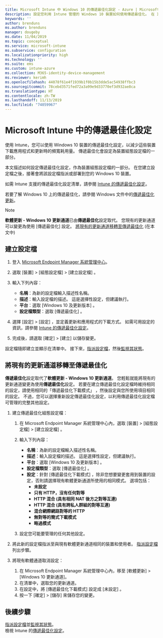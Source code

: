 ```yaml
---
title: Microsoft Intune 中 Windows 10 的傳遞最佳化設定 - Azure | Microsoft Docs
description: 設定您利用 Intune 管理的 Windows 10 裝置如何使用傳遞最佳化。 在 Intune 中，建立裝置組態設定檔，以從網際網路安裝更新。 另請參閱如何使用傳遞最佳化設定檔來取代現有更新通道。
keywords: ''
author: brenduns
ms.author: brenduns
manager: dougeby
ms.date: 11/04/2019
ms.topic: conceptual
ms.service: microsoft-intune
ms.subservice: configuration
ms.localizationpriority: high
ms.technology: ''
ms.suite: ems
ms.custom: intune-azure
ms.collection: M365-identity-device-management
ms.reviewer: kerimh
ms.openlocfilehash: 44078f61e4f1939b1f0b15b3dde5ac54938ffbc3
ms.sourcegitcommit: 78cebd3571fed72a3a99e9d33770ef3d932ae8ca
ms.translationtype: HT
ms.contentlocale: zh-TW
ms.lasthandoff: 11/13/2019
ms.locfileid: "74059967"
---
```

# <a name="delivery-optimization-settings-in-microsoft-intune"></a>Microsoft Intune 中的傳遞最佳化設定

使用 Intune，您可以使用 Windows 10 裝置的傳遞最佳化設定，以減少這些裝置下載應用程式和更新時的頻寬耗用量。 傳遞最佳化會設定為裝置組態設定檔的一部分。  

本文描述如何設定傳遞最佳化設定，作為裝置組態設定檔的一部分。 在您建立設定檔之後，接著會將該設定檔指派或部署到您的 Windows 10 裝置。 

如需 Intune 支援的傳遞最佳化設定清單，請參閱 [Intune 的傳遞最佳化設定](../delivery-optimization-settings.md)。  

若要了解 Windows 10 上的傳遞最佳化，請參閱 Windows 文件中的[傳遞最佳化更新](https://docs.microsoft.com/windows/deployment/update/waas-delivery-optimization)。  

> [!NOTE]
> **軟體更新 - Windows 10 更新通道**已由**傳遞最佳化**設定取代。 您現有的更新通道可以變更為使用 [傳遞最佳化]  設定。 [將現有的更新通道移轉至傳遞最佳化](#move-existing-update-rings-to-delivery-optimization) (在本文中)

## <a name="create-the-profile"></a>建立設定檔

1. 登入 [Microsoft Endpoint Manager 系統管理中心](https://go.microsoft.com/fwlink/?linkid=2109431)。

2. 選取 [裝置]   > [組態設定檔]   > [建立設定檔]  。

3. 輸入下列內容：

    - **名稱**：為新的設定檔輸入描述性名稱。
    - **描述**：輸入設定檔的描述。 這是選擇性設定，但建議執行。
    - **平台**：選取 [Windows 10 及更新版本]  。
    - **設定檔類型**：選取 [傳遞最佳化]  。

4. 選擇 [設定]   > [設定]  ，並定義更新和應用程式的下載方式。 如需可用設定的資訊，請參閱 [Intune 的傳遞最佳化設定](../delivery-optimization-settings.md)。

5. 完成後，請選取 [確定]   > [建立]  以儲存變更。

設定檔隨即建立並顯示在清單中。 接下來，[指派設定檔](device-profile-assign.md)，然後[監視其狀態](device-profile-monitor.md)。

## <a name="move-existing-update-rings-to-delivery-optimization"></a>將現有的更新通道移轉至傳遞最佳化

**傳遞最佳化**設定取代了**軟體更新 - Windows 10 更新通道**。 您輕鬆就能將現有的更新通道變更為使用**傳遞最佳化**設定。 若要在建立傳遞最佳化設定檔時維持相同的設定，請使用相同的「傳遞最佳化下載模式」  ，然後設定與您所使用項目相同的設定。 不過，您可以選擇重新設定傳遞最佳化設定，以利用傳遞最佳化設定檔可管理的完整其他設定。

1. 建立傳遞最佳化組態設定檔：

    1. 在 Microsoft Endpoint Manager 系統管理中心內，選取 [裝置]   > [組態設定檔]   > [建立設定檔]  。
    2. 輸入下列內容：

        - **名稱**：為新的設定檔輸入描述性名稱。
        - **描述**：輸入設定檔的描述。 這是選擇性設定，但建議執行。
        - **平台**：選取 [Windows 10 及更新版本]  。
        - **設定檔類型**：選取 [傳遞最佳化]  。
        - **設定**：針對 [傳遞最佳化下載模式]  ，除非您想要變更套用到裝置的設定，否則請選擇現有軟體更新通道所使用的相同模式。 選項包括：
            - **未設定**
            - **只有 HTTP，沒有任何對等**
            - **HTTP 混合 (具有相同 NAT 後方之對等互連)**
            - **HTTP 混合 (具有跨私人群組的對等互連)**
            - **混合網際網路對等的 HTTP**
            - **無對等的簡式下載模式**
            - **略過模式**
    3. 設定您可能要管理的任何其他設定。

2. 將此新的設定檔指派至與現有軟體更新通道相同的裝置和使用者。 [指派設定檔](device-profile-assign.md)列出步驟。

3. 將現有軟體通道取消設定：
    1. 在 Microsoft Endpoint Manager 系統管理中心內，移至 [軟體更新]  > [Windows 10 更新通道]。
    2. 在清單中，選取您的更新通道。
    3. 在設定中，將 [傳遞最佳化下載模式]  設定成 [未設定]  。
    4. 按一下 [確定]   > [儲存]  來儲存您的變更。

## <a name="next-steps"></a>後續步驟

[指派設定檔](device-profile-assign.md)並[監視其狀態](device-profile-monitor.md)。  
檢視 Intune 的[傳遞最佳化設定](../delivery-optimization-settings.md)。
